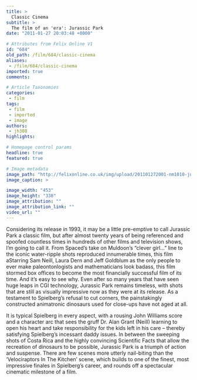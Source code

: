 ```yaml
---
title: >
  Classic Cinema
subtitle: >
  The film of an 'era': Jurassic Park
date: "2011-01-27 20:03:48 +0000"

# Attributes from Felix Online V1
id: "684"
old_path: /film/684/classic-cinema
aliases:
 - /film/684/classic-cinema
imported: true
comments:

# Article Taxonomies
categories:
 - film
tags:
 - film
 - imported
 - image
authors:
 - jh308
highlights:

# Homepage control params
headline: true
featured: true

# Image metadata
image_path: "http://felixonline.co.uk/img/upload/201101272001-nm1010-jurassic.jpg"
image_caption: >

image_width: "453"
image_height: "338"
image_attribution: ""
image_attribution_link: ""
video_url: ""
---
```


Considering its release in 1993, it may be a little pre-emptive to call Jurassic Park a classic film, but after almost twenty years of being referenced and spoofed countless times in hundreds of other films and television shows, I’m going to call it. From Spaced’s take on Muldoon’s “clever girl…” line to the iconic water-ripple shots reproduced innumerable times, this film aStarring Sam Neill, Laura Dern and Jeff Goldblum as the only people to ever make paleontonlogists and mathematicians look badass, this film stormed box offices to become the most financially successful film of its time. And it’s easy to see why. Even after so many years that have seen huge leaps in CGI technology, Jurassic Park remains timeless, with shots that are still as visually impressive now as they were at its release. As a testament to Spielberg’s refusal to cut corners, the painstakingly constructed animatronic dinosaurs used for close-ups have not aged at all.

It is typical Spielberg in every aspect, with a rousing John Williams score and a character arc that sees the gruff Dr. Alan Grant (Neill) learning to open his heart and take responsibility for the kids left in his care – thereby satisfying Spielberg’s incessant daddy issues. In between the sweeping shots of Costa Rica and the highly convincing Scientific Facts that allow the recreation of dinosaurs to be possible, Jurassic Park is a triumph of action and suspense. There are few scenes more utterly nail-biting than the ‘Velociraptors In The Kitchen’ scene, which builds to one of the finest, most impressive finales in Spielberg’s career, and rounds off a spectacular cinematic milestone of a film.
